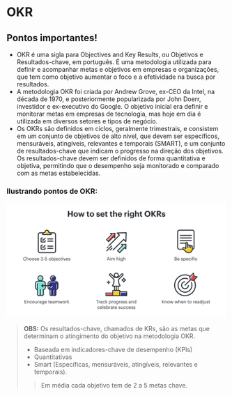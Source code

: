 # OKR 

## Pontos importantes!

- OKR é uma sigla para Objectives and Key Results, ou Objetivos e Resultados-chave, em português. É uma metodologia utilizada para definir e acompanhar metas e objetivos em empresas e organizações, que tem como objetivo aumentar o foco e a efetividade na busca por resultados.
- A metodologia OKR foi criada por Andrew Grove, ex-CEO da Intel, na década de 1970, e posteriormente popularizada por John Doerr, investidor e ex-executivo do Google. O objetivo inicial era definir e monitorar metas em empresas de tecnologia, mas hoje em dia é utilizada em diversos setores e tipos de negócio.
- Os OKRs são definidos em ciclos, geralmente trimestrais, e consistem em um conjunto de objetivos de alto nível, que devem ser específicos, mensuráveis, atingíveis, relevantes e temporais (SMART), e um conjunto de resultados-chave que indicam o progresso na direção dos objetivos. Os resultados-chave devem ser definidos de forma quantitativa e objetiva, permitindo que o desempenho seja monitorado e comparado com as metas estabelecidas.
  
### Ilustrando pontos de OKR:
<img src="./img/14.png" alt="" width="800">

> **OBS:** Os resultados-chave, chamados de KRs, são as metas que determinam o atingimento do objetivo na metodologia OKR.
> - Baseada em indicadores-chave de desempenho (KPIs)
> - Quantitativas
> - Smart (Específicas, mensuráveis, atingíveis, relevantes e temporais).
>
>> Em média cada objetivo tem de 2 a 5 metas chave.